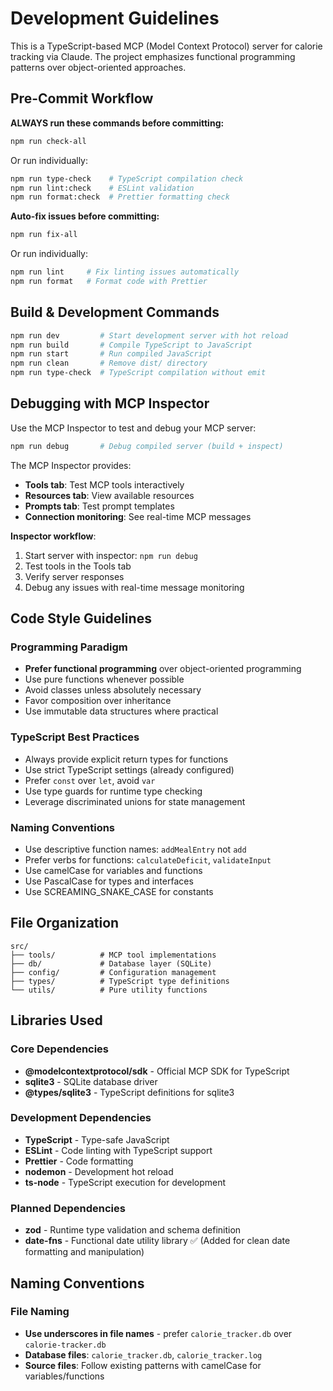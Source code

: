 # Development Guidelines

This is a TypeScript-based MCP (Model Context Protocol) server for calorie tracking via Claude. The project emphasizes functional programming patterns over object-oriented approaches.

## Pre-Commit Workflow

**ALWAYS run these commands before committing:**

```bash
npm run check-all
```

Or run individually:
```bash
npm run type-check    # TypeScript compilation check
npm run lint:check    # ESLint validation
npm run format:check  # Prettier formatting check
```

**Auto-fix issues before committing:**
```bash
npm run fix-all
```

Or run individually:
```bash
npm run lint     # Fix linting issues automatically
npm run format   # Format code with Prettier
```

## Build & Development Commands

```bash
npm run dev         # Start development server with hot reload
npm run build       # Compile TypeScript to JavaScript
npm run start       # Run compiled JavaScript
npm run clean       # Remove dist/ directory
npm run type-check  # TypeScript compilation without emit
```

## Debugging with MCP Inspector

Use the MCP Inspector to test and debug your MCP server:

```bash
npm run debug       # Debug compiled server (build + inspect)
```

The MCP Inspector provides:
- **Tools tab**: Test MCP tools interactively
- **Resources tab**: View available resources
- **Prompts tab**: Test prompt templates
- **Connection monitoring**: See real-time MCP messages

**Inspector workflow**:
1. Start server with inspector: `npm run debug`
2. Test tools in the Tools tab
3. Verify server responses
4. Debug any issues with real-time message monitoring

## Code Style Guidelines

### Programming Paradigm
- **Prefer functional programming** over object-oriented programming
- Use pure functions whenever possible
- Avoid classes unless absolutely necessary
- Favor composition over inheritance
- Use immutable data structures where practical

### TypeScript Best Practices
- Always provide explicit return types for functions
- Use strict TypeScript settings (already configured)
- Prefer `const` over `let`, avoid `var`
- Use type guards for runtime type checking
- Leverage discriminated unions for state management

### Naming Conventions
- Use descriptive function names: `addMealEntry` not `add`
- Prefer verbs for functions: `calculateDeficit`, `validateInput`
- Use camelCase for variables and functions
- Use PascalCase for types and interfaces
- Use SCREAMING_SNAKE_CASE for constants

## File Organization

```
src/
├── tools/          # MCP tool implementations
├── db/             # Database layer (SQLite)
├── config/         # Configuration management
├── types/          # TypeScript type definitions
└── utils/          # Pure utility functions
```

## Libraries Used

### Core Dependencies
- **@modelcontextprotocol/sdk** - Official MCP SDK for TypeScript
- **sqlite3** - SQLite database driver
- **@types/sqlite3** - TypeScript definitions for sqlite3

### Development Dependencies
- **TypeScript** - Type-safe JavaScript
- **ESLint** - Code linting with TypeScript support
- **Prettier** - Code formatting
- **nodemon** - Development hot reload
- **ts-node** - TypeScript execution for development

### Planned Dependencies
- **zod** - Runtime type validation and schema definition
- **date-fns** - Functional date utility library ✅ (Added for clean date formatting and manipulation)

## Naming Conventions

### File Naming
- **Use underscores in file names** - prefer `calorie_tracker.db` over `calorie-tracker.db`
- **Database files**: `calorie_tracker.db`, `calorie_tracker.log`
- **Source files**: Follow existing patterns with camelCase for variables/functions
